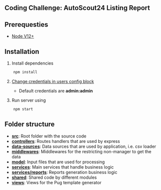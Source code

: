 ## Coding Challenge: AutoScout24 Listing Report

## Prerequesties

* [Node V12+](https://nodejs.org/en/download/releases/)

## Installation

1. Install dependencies
```bash
    npm install
```

2. [Change credentials in users config block](./src/config.js)
    * Default credentials are **admin:admin**
    
3. Run server using
```bash
    npm start
```
## Folder structure

* **[src](./src)**: Root folder with the source code
* **[controllers](./src/controllers)**: Routes handlers that are used by express
* **[data-sources](./src/data-sources)**: Data sources that are used by application, i.e. csv loader
* **[middlewares](./src/middlewares)**: Middlewares for the restricting non-manager to get the data
* **[model](./src/model)**: Input files that are used for processing
* **[services](./src/services)**: Main services that handle business logic
* **[services/reports](./src/services/reports)**: Reports generation business logic
* **[shared](./src/shared)**: Shared code by different modules
* **[views](./src/views)**: Views for the Pug template generator


